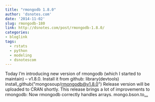 ```yaml
---
title: "rmongodb 1.8.0"
author: 'dsnotes.com'
date: '2014-11-02'
slug: rmongodb-180
link: http://dsnotes.com/post/rmongodb-1.8.0/
categories:
- bloglink
tags:
  - rstats
  - python
  - modeling
  - dsnotescom
---
```


Today I’m introducing new version of rmongodb (which I started to maintain) – v1.8.0. Install it from github: library(devtools) install_github("mongosoup/rmongodb@v1.8.0") Release version will be uploaded to CRAN shortly. This release brings a lot of improvements to rmongodb: Now rmongodb correctly handles arrays. mongo.bson.to[... <i class="fas fa-external-link-alt"></i>](http://dsnotes.com/post/rmongodb-1.8.0/)

